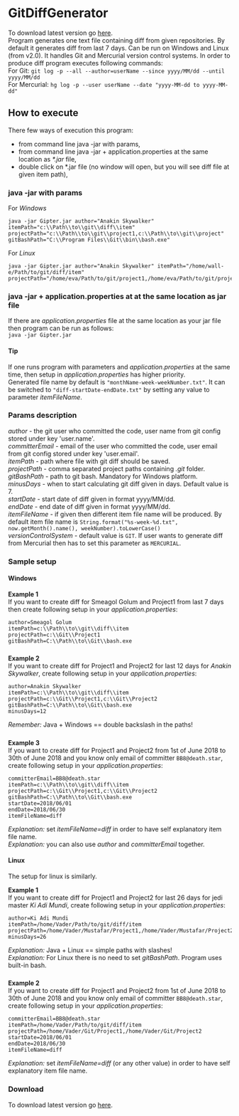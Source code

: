 # GitDiffGenerator
To download latest version go [here](https://github.com/PreCyz/GitDiffGenerator/releases/latest).  
Program generates one text file containing diff from given repositories. By default it generates diff from last 7 days. Can be run on Windows and Linux (from v2.0).
It handles Git and Mercurial version control systems. In order to produce diff program executes following commands:  
For Git: `git log -p --all --author=userName --since yyyy/MM/dd --until yyyy/MM/dd`  
For Mercurial: `hg log -p --user userName --date "yyyy-MM-dd to yyyy-MM-dd"`
## How to execute
There few ways of execution this program:
- from command line java -jar with params,
- from command line java -jar + application.properties at the same location as _*.jar_ file,
- double click on *.jar file (no window will open, but you will see diff file at given item path),
### java -jar with params
For *Windows*
```
java -jar Gipter.jar author="Anakin Skywalker" itemPath="c:\\Path\\to\\git\\diff\\item" 
projectPath="c:\\Path\\to\\git\\project1,c:\\Path\\to\\git\\project" 
gitBashPath="C:\\Program Files\\Git\\bin\\bash.exe"
```  
For *Linux*
```
java -jar Gipter.jar author="Anakin Skywalker" itemPath="/home/wall-e/Path/to/git/diff/item"
projectPath="/home/eva/Path/to/git/project1,/home/eva/Path/to/git/project2"
```  
### java -jar + application.properties at at the same location as jar file
If there are _application.properties_ file at the same location as your jar file then program can be run as follows:  
```java -jar Gipter.jar```
#### Tip
If one runs program with parameters and _application.properties_ at the same time, then setup in _application.properties_ has higher priority.  
Generated file name by default is ```"monthName-week-weekNumber.txt"```. It can be switched to ```"diff-startDate-endDate.txt"``` by setting any value to parameter _itemFileName_.
### Params description  
_author_ - the git user who committed the code, user name from git config stored under key 'user.name'.  
_committerEmail_ - email of the user who committed the code, user email from git config stored under key 'user.email'.  
_itemPath_ - path where file with git diff should be saved.  
_projectPath_ - comma separated project paths containing _.git_ folder.  
_gitBashPath_ - path to git bash. Mandatory for Windows platform.  
_minusDays_ - when to start calculating git diff given in days. Default value is 7.  
_startDate_ - start date of diff given in format yyyy/MM/dd.  
_endDate_ - end date of diff given in format yyyy/MM/dd.  
_itemFileName_ - if given then different item file name will be produced. By default item file name is `String.format("%s-week-%d.txt", now.getMonth().name(), weekNumber).toLowerCase()`  
_versionControlSystem_ - default value is `GIT`. If user wants to generate diff from Mercurial then has to set this parameter as `MERCURIAL`.
### Sample setup  
#### Windows
**Example 1**  
If you want to create diff for Smeagol Golum and Project1 from last 7 days then create following setup in your _application.properties_:  
```
author=Smeagol Golum
itemPath=c:\\Path\\to\\git\\diff\\item
projectPath=c:\\Git\\Project1
gitBashPath=C:\\Path\\to\\Git\\bash.exe
```
#####
**Example 2**  
If you want to create diff for Project1 and Project2 for last 12 days for _Anakin Skywalker_, create following setup in your _application.properties_:  
```
author=Anakin Skywalker
itemPath=c:\\Path\\to\\git\\diff\\item
projectPath=c:\\Git\\Project1,c:\\Git\\Project2
gitBashPath=C:\\Path\\to\\Git\\bash.exe
minusDays=12
```
*Remember:* Java + Windows == double backslash in the paths!
#####
**Example 3**  
If you want to create diff for Project1 and Project2 from 1st of June 2018 to 30th of June 2018 and you know only email of committer ```BB8@death.star```, create following setup in your _application.properties_:  
```
committerEmail=BB8@death.star
itemPath=c:\\Path\\to\\git\\diff\\item
projectPath=c:\\Git\\Project1,c:\\Git\\Project2
gitBashPath=C:\\Path\\to\\Git\\bash.exe
startDate=2018/06/01
endDate=2018/06/30
itemFileName=diff
```
*Explanation:* set _itemFileName=diff_ in order to have self explanatory item file name.  
*Explanation:* you can also use _author_ and _committerEmail_ together.
#### Linux
The setup for linux is similarly.  

**Example 1**  
If you want to create diff for Project1 and Project2 for last 26 days for jedi master _Ki Adi Mundi_, create following setup in your _application.properties_:  
```
author=Ki Adi Mundi
itemPath=/home/Vader/Path/to/git/diff/item
projectPath=/home/Vader/Mustafar/Project1,/home/Vader/Mustafar/Project2
minusDays=26
```
*Explanation:* Java + Linux == simple paths with slashes!  
*Explanation:* For Linux there is no need to set _gitBashPath_. Program uses built-in bash.
#####
**Example 2**  
If you want to create diff for Project1 and Project2 from 1st of June 2018 to 30th of June 2018 and you know only email of committer ```BB8@death.star```,
create following setup in your _application.properties_:  
```
committerEmail=BB8@death.star
itemPath=/home/Vader/Path/to/git/diff/item
projectPath=/home/Vader/Git/Project1,/home/Vader/Git/Project2
startDate=2018/06/01
endDate=2018/06/30
itemFileName=diff
```
*Explanation:* set _itemFileName=diff_ (or any other value) in order to have self explanatory item file name.
### Download
To download latest version go [here](https://github.com/PreCyz/GitDiffGenerator/releases/latest).
